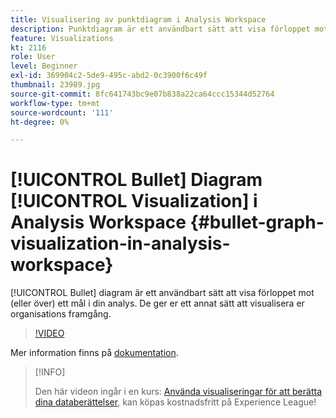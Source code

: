 ```yaml
---
title: Visualisering av punktdiagram i Analysis Workspace
description: Punktdiagram är ett användbart sätt att visa förloppet mot (eller över) ett mål i din analys. De ger er ett annat sätt att visualisera er organisations framgång.
feature: Visualizations
kt: 2116
role: User
level: Beginner
exl-id: 369904c2-5de9-495c-abd2-0c3900f6c49f
thumbnail: 23989.jpg
source-git-commit: 8fc641743bc9e07b838a22ca64ccc15344d52764
workflow-type: tm+mt
source-wordcount: '111'
ht-degree: 0%

---
```


# [!UICONTROL Bullet] Diagram [!UICONTROL Visualization] i Analysis Workspace {#bullet-graph-visualization-in-analysis-workspace}

[!UICONTROL Bullet] diagram är ett användbart sätt att visa förloppet mot (eller över) ett mål i din analys. De ger er ett annat sätt att visualisera er organisations framgång.

>[!VIDEO](https://video.tv.adobe.com/v/23989/?quality=12&learn=on)

Mer information finns på [dokumentation](https://experienceleague.adobe.com/docs/analytics/analyze/analysis-workspace/visualizations/bullet-graph.html?lang=en).

>[!INFO]
>
> Den här videon ingår i en kurs: [Använda visualiseringar för att berätta dina databerättelser](https://experienceleague.adobe.com/?recommended=Analytics-U-1-2021.1.visualizations), kan köpas kostnadsfritt på Experience League!
